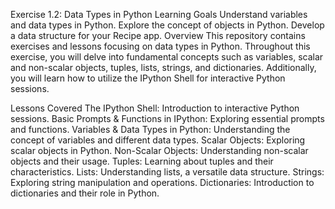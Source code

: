 Exercise 1.2: Data Types in Python
Learning Goals
Understand variables and data types in Python.
Explore the concept of objects in Python.
Develop a data structure for your Recipe app.
Overview
This repository contains exercises and lessons focusing on data types in Python. Throughout this exercise, you will delve into fundamental concepts such as variables, scalar and non-scalar objects, tuples, lists, strings, and dictionaries. Additionally, you will learn how to utilize the IPython Shell for interactive Python sessions.

Lessons Covered
The IPython Shell: Introduction to interactive Python sessions.
Basic Prompts & Functions in IPython: Exploring essential prompts and functions.
Variables & Data Types in Python: Understanding the concept of variables and different data types.
Scalar Objects: Exploring scalar objects in Python.
Non-Scalar Objects: Understanding non-scalar objects and their usage.
Tuples: Learning about tuples and their characteristics.
Lists: Understanding lists, a versatile data structure.
Strings: Exploring string manipulation and operations.
Dictionaries: Introduction to dictionaries and their role in Python.
